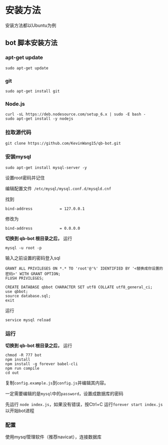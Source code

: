 # 安装方法

安装方法都以Ubuntu为例

## bot 脚本安装方法

### apt-get update
```
sudo apt-get update
```

### git
```
sudo apt-get install git
```

### Node.js
```
curl -sL https://deb.nodesource.com/setup_6.x | sudo -E bash -
sudo apt-get install -y nodejs
```

### 拉取源代码
```
git clone https://github.com/KevinWang15/qb-bot.git
```

### 安装mysql
```
sudo apt-get install mysql-server -y
```
设置root密码并记住

编辑配置文件``` /etc/mysql/mysql.conf.d/mysqld.cnf```

找到
```
bind-address            = 127.0.0.1
```
修改为
```
bind-address            = 0.0.0.0
```
**切换到 qb-bot 根目录之后，** 运行
```
mysql -u root -p
```
输入之前设置的密码登入sql
```
GRANT ALL PRIVILEGES ON *.* TO 'root'@'%' IDENTIFIED BY '<替换成你设置的密码>' WITH GRANT OPTION;
FLUSH PRIVILEGES;

CREATE DATABASE qbbot CHARACTER SET utf8 COLLATE utf8_general_ci;
use qbbot;
source database.sql;
exit
```
运行
```
service mysql reload
```
### 运行
**切换到 qb-bot 根目录之后，** 运行
```
chmod -R 777 bot
npm install
npm install -g forever babel-cli
npm run compile
cd out
```

复制```config.example.js```到```config.js```并编辑其内容。

一定需要编辑的是```mysql```中的```password```，设置成数据库的密码

先运行 ```node index.js```，如果没有错误，按Ctrl+C
运行```forever start index.js```以开始bot进程

### 配置
使用mysql管理软件（推荐navicat），连接数据库

